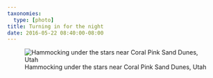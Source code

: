 ```yaml
---
taxonomies:
  type: [photo]
title: Turning in for the night
date: 2016-05-22 08:40:00-08:00
---
```

<figure>
  <img src="/media/images/photos/2016/05/sanddunes-hammock.jpg" title="Hammocking under the stars near Coral Pink Sand Dunes, Utah"/>
  <figcaption>Hammocking under the stars near Coral Pink Sand Dunes, Utah</figcaption>
</figure>
